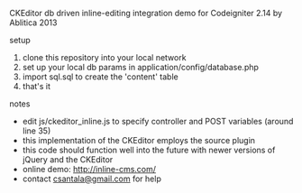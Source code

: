 CKEditor db driven inline-editing integration demo for Codeigniter 2.14 by Ablitica 2013

setup  
1. clone this repository into your local network  
2. set up your local db params in application/config/database.php  
3. import sql.sql to create the 'content' table  
4. that's it  

notes
+ edit js/ckeditor_inline.js to specify controller and POST variables (around line 35)
+ this implementation of the CKEditor employs the source plugin
+ this code should function well into the future with newer versions of jQuery and the CKEditor
+ online demo: http://inline-cms.com/
+ contact csantala@gmail.com for help
